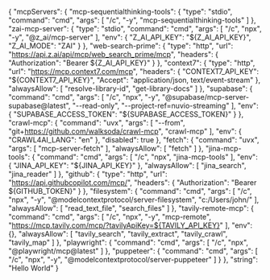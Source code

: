 {
  "mcpServers": {
    "mcp-sequentialthinking-tools": {
      "type": "stdio",
      "command": "cmd",
      "args": [
        "/c",
        "-y",
        "mcp-sequentialthinking-tools"
      ]
    },
    "zai-mcp-server": {
      "type": "stdio",
      "command": "cmd",
      "args": [
        "/c",
        "npx",
        "-y",
        "@z_ai/mcp-server"
      ],
      "env": {
        "Z_AI_API_KEY": "${Z_AI_API_KEY}",
        "Z_AI_MODE": "ZAI"
      }
    },
    "web-search-prime": {
      "type": "http",
      "url": "https://api.z.ai/api/mcp/web_search_prime/mcp",
      "headers": {
        "Authorization": "Bearer ${Z_AI_API_KEY}"
      }
    },
    "context7": {
      "type": "http",
      "url": "https://mcp.context7.com/mcp",
      "headers": {
        "CONTEXT7_API_KEY": "${CONTEXT7_API_KEY}",
        "Accept": "application/json, text/event-stream"
      },
      "alwaysAllow": [
        "resolve-library-id",
        "get-library-docs"
      ]
    },
    "supabase": {
      "command": "cmd",
      "args": [
        "/c",
        "npx",
        "-y",
        "@supabase/mcp-server-supabase@latest",
        "--read-only",
        "--project-ref=nuvio-streaming"
      ],
      "env": {
        "SUPABASE_ACCESS_TOKEN": "${SUPABASE_ACCESS_TOKEN}"
      }
    },
    "crawl-mcp": {
      "command": "uvx",
      "args": [
        "--from",
        "git+https://github.com/walksoda/crawl-mcp",
        "crawl-mcp"
      ],
      "env": {
        "CRAWL4AI_LANG": "en"
      },
      "disabled": true
    },
    "fetch": {
      "command": "uvx",
      "args": [
        "mcp-server-fetch"
      ],
      "alwaysAllow": [
        "fetch"
      ]
    },
    "jina-mcp-tools": {
      "command": "cmd",
      "args": [
        "/c",
        "npx",
        "jina-mcp-tools"
      ],
      "env": {
        "JINA_API_KEY": "${JINA_API_KEY}"
      },
      "alwaysAllow": [
        "jina_search",
        "jina_reader"
      ]
    },
    "github": {
      "type": "http",
      "url": "https://api.githubcopilot.com/mcp/",
      "headers": {
        "Authorization": "Bearer ${GITHUB_TOKEN}"
      }
    },
    "filesystem": {
      "command": "cmd",
      "args": [
        "/c",
        "npx",
        "-y",
        "@modelcontextprotocol/server-filesystem",
        "c:/Users/john/"
      ],
      "alwaysAllow": [
        "read_text_file",
        "search_files"
      ]
    },
    "tavily-remote-mcp": {
      "command": "cmd",
      "args": [
        "/c",
        "npx",
        "-y",
        "mcp-remote",
        "https://mcp.tavily.com/mcp/?tavilyApiKey=${TAVILY_API_KEY}"
      ],
      "env": {},
      "alwaysAllow": [
        "tavily_search",
        "tavily_extract",
        "tavily_crawl",
        "tavily_map"
      ]
    },
    "playwright": {
      "command": "cmd",
      "args": [
        "/c",
        "npx",
        "@playwright/mcp@latest"
      ]
    },
    "puppeteer": {
      "command": "cmd",
      "args": [
        "/c",
        "npx",
        "-y",
        "@modelcontextprotocol/server-puppeteer"
      ]
    }
  },
  "string": "Hello World"
}